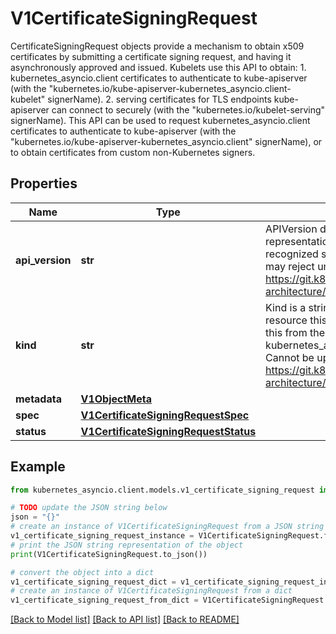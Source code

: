 # V1CertificateSigningRequest

CertificateSigningRequest objects provide a mechanism to obtain x509 certificates by submitting a certificate signing request, and having it asynchronously approved and issued.  Kubelets use this API to obtain:  1. kubernetes_asyncio.client certificates to authenticate to kube-apiserver (with the \"kubernetes.io/kube-apiserver-kubernetes_asyncio.client-kubelet\" signerName).  2. serving certificates for TLS endpoints kube-apiserver can connect to securely (with the \"kubernetes.io/kubelet-serving\" signerName).  This API can be used to request kubernetes_asyncio.client certificates to authenticate to kube-apiserver (with the \"kubernetes.io/kube-apiserver-kubernetes_asyncio.client\" signerName), or to obtain certificates from custom non-Kubernetes signers.

## Properties

Name | Type | Description | Notes
------------ | ------------- | ------------- | -------------
**api_version** | **str** | APIVersion defines the versioned schema of this representation of an object. Servers should convert recognized schemas to the latest internal value, and may reject unrecognized values. More info: https://git.k8s.io/community/contributors/devel/sig-architecture/api-conventions.md#resources | [optional] 
**kind** | **str** | Kind is a string value representing the REST resource this object represents. Servers may infer this from the endpoint the kubernetes_asyncio.client submits requests to. Cannot be updated. In CamelCase. More info: https://git.k8s.io/community/contributors/devel/sig-architecture/api-conventions.md#types-kinds | [optional] 
**metadata** | [**V1ObjectMeta**](V1ObjectMeta.md) |  | [optional] 
**spec** | [**V1CertificateSigningRequestSpec**](V1CertificateSigningRequestSpec.md) |  | 
**status** | [**V1CertificateSigningRequestStatus**](V1CertificateSigningRequestStatus.md) |  | [optional] 

## Example

```python
from kubernetes_asyncio.client.models.v1_certificate_signing_request import V1CertificateSigningRequest

# TODO update the JSON string below
json = "{}"
# create an instance of V1CertificateSigningRequest from a JSON string
v1_certificate_signing_request_instance = V1CertificateSigningRequest.from_json(json)
# print the JSON string representation of the object
print(V1CertificateSigningRequest.to_json())

# convert the object into a dict
v1_certificate_signing_request_dict = v1_certificate_signing_request_instance.to_dict()
# create an instance of V1CertificateSigningRequest from a dict
v1_certificate_signing_request_from_dict = V1CertificateSigningRequest.from_dict(v1_certificate_signing_request_dict)
```
[[Back to Model list]](../README.md#documentation-for-models) [[Back to API list]](../README.md#documentation-for-api-endpoints) [[Back to README]](../README.md)


